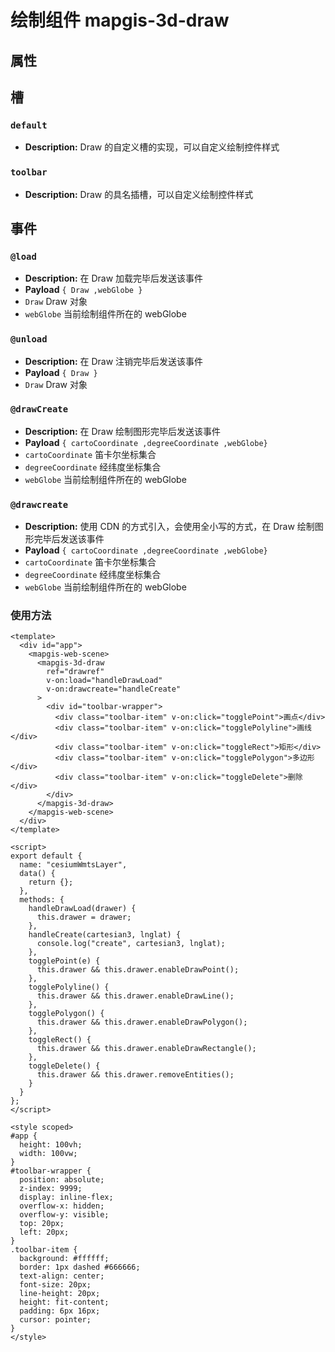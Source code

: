 # 绘制组件 mapgis-3d-draw

## 属性

## 槽

### `default`

- **Description:** Draw 的自定义槽的实现，可以自定义绘制控件样式

### `toolbar`

- **Description:** Draw 的具名插槽，可以自定义绘制控件样式

## 事件

### `@load`

- **Description:** 在 Draw 加载完毕后发送该事件
- **Payload** `{ Draw ,webGlobe }`
- `Draw` Draw 对象
- `webGlobe` 当前绘制组件所在的 webGlobe

### `@unload`

- **Description:** 在 Draw 注销完毕后发送该事件
- **Payload** `{ Draw }`
- `Draw` Draw 对象

### `@drawCreate`

- **Description:** 在 Draw 绘制图形完毕后发送该事件
- **Payload** `{ cartoCoordinate ,degreeCoordinate ,webGlobe}`
- `cartoCoordinate` 笛卡尔坐标集合
- `degreeCoordinate` 经纬度坐标集合
- `webGlobe` 当前绘制组件所在的 webGlobe

### `@drawcreate`

- **Description:** 使用 CDN 的方式引入，会使用全小写的方式，在 Draw 绘制图形完毕后发送该事件
- **Payload** `{ cartoCoordinate ,degreeCoordinate ,webGlobe}`
- `cartoCoordinate` 笛卡尔坐标集合
- `degreeCoordinate` 经纬度坐标集合
- `webGlobe` 当前绘制组件所在的 webGlobe

### 使用方法

```vue
<template>
  <div id="app">
    <mapgis-web-scene>
      <mapgis-3d-draw
        ref="drawref"
        v-on:load="handleDrawLoad"
        v-on:drawcreate="handleCreate"
      >
        <div id="toolbar-wrapper">
          <div class="toolbar-item" v-on:click="togglePoint">画点</div>
          <div class="toolbar-item" v-on:click="togglePolyline">画线</div>
          <div class="toolbar-item" v-on:click="toggleRect">矩形</div>
          <div class="toolbar-item" v-on:click="togglePolygon">多边形</div>
          <div class="toolbar-item" v-on:click="toggleDelete">删除</div>
        </div>
      </mapgis-3d-draw>
    </mapgis-web-scene>
  </div>
</template>

<script>
export default {
  name: "cesiumWmtsLayer",
  data() {
    return {};
  },
  methods: {
    handleDrawLoad(drawer) {
      this.drawer = drawer;
    },
    handleCreate(cartesian3, lnglat) {
      console.log("create", cartesian3, lnglat);
    },
    togglePoint(e) {
      this.drawer && this.drawer.enableDrawPoint();
    },
    togglePolyline() {
      this.drawer && this.drawer.enableDrawLine();
    },
    togglePolygon() {
      this.drawer && this.drawer.enableDrawPolygon();
    },
    toggleRect() {
      this.drawer && this.drawer.enableDrawRectangle();
    },
    toggleDelete() {
      this.drawer && this.drawer.removeEntities();
    }
  }
};
</script>

<style scoped>
#app {
  height: 100vh;
  width: 100vw;
}
#toolbar-wrapper {
  position: absolute;
  z-index: 9999;
  display: inline-flex;
  overflow-x: hidden;
  overflow-y: visible;
  top: 20px;
  left: 20px;
}
.toolbar-item {
  background: #ffffff;
  border: 1px dashed #666666;
  text-align: center;
  font-size: 20px;
  line-height: 20px;
  height: fit-content;
  padding: 6px 16px;
  cursor: pointer;
}
</style>
```
